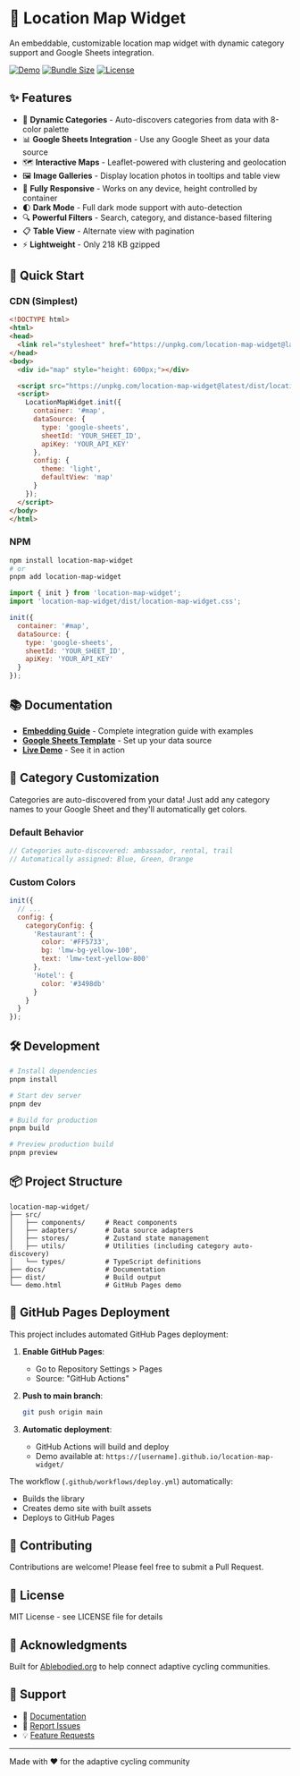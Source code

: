 # 📍 Location Map Widget

An embeddable, customizable location map widget with dynamic category support and Google Sheets integration.

[![Demo](https://img.shields.io/badge/demo-live-brightgreen)](https://ablebodied.github.io/location-map-widget/)
[![Bundle Size](https://img.shields.io/badge/bundle-218KB_gzipped-blue)](./dist)
[![License](https://img.shields.io/badge/license-MIT-blue.svg)](LICENSE)

## ✨ Features

- 🎨 **Dynamic Categories** - Auto-discovers categories from data with 8-color palette
- 📊 **Google Sheets Integration** - Use any Google Sheet as your data source
- 🗺️ **Interactive Maps** - Leaflet-powered with clustering and geolocation
- 🖼️ **Image Galleries** - Display location photos in tooltips and table view
- 📱 **Fully Responsive** - Works on any device, height controlled by container
- 🌓 **Dark Mode** - Full dark mode support with auto-detection
- 🔍 **Powerful Filters** - Search, category, and distance-based filtering
- 📋 **Table View** - Alternate view with pagination
- ⚡ **Lightweight** - Only 218 KB gzipped

## 🚀 Quick Start

### CDN (Simplest)

```html
<!DOCTYPE html>
<html>
<head>
  <link rel="stylesheet" href="https://unpkg.com/location-map-widget@latest/dist/location-map-widget.css">
</head>
<body>
  <div id="map" style="height: 600px;"></div>

  <script src="https://unpkg.com/location-map-widget@latest/dist/location-map-widget.umd.js"></script>
  <script>
    LocationMapWidget.init({
      container: '#map',
      dataSource: {
        type: 'google-sheets',
        sheetId: 'YOUR_SHEET_ID',
        apiKey: 'YOUR_API_KEY'
      },
      config: {
        theme: 'light',
        defaultView: 'map'
      }
    });
  </script>
</body>
</html>
```

### NPM

```bash
npm install location-map-widget
# or
pnpm add location-map-widget
```

```javascript
import { init } from 'location-map-widget';
import 'location-map-widget/dist/location-map-widget.css';

init({
  container: '#map',
  dataSource: {
    type: 'google-sheets',
    sheetId: 'YOUR_SHEET_ID',
    apiKey: 'YOUR_API_KEY'
  }
});
```

## 📚 Documentation

- **[Embedding Guide](./docs/embedding-guide.md)** - Complete integration guide with examples
- **[Google Sheets Template](./docs/google-sheets-template.md)** - Set up your data source
- **[Live Demo](https://ablebodied.github.io/location-map-widget/)** - See it in action

## 🎨 Category Customization

Categories are auto-discovered from your data! Just add any category names to your Google Sheet and they'll automatically get colors.

### Default Behavior
```javascript
// Categories auto-discovered: ambassador, rental, trail
// Automatically assigned: Blue, Green, Orange
```

### Custom Colors
```javascript
init({
  // ...
  config: {
    categoryConfig: {
      'Restaurant': {
        color: '#FF5733',
        bg: 'lmw-bg-yellow-100',
        text: 'lmw-text-yellow-800'
      },
      'Hotel': {
        color: '#3498db'
      }
    }
  }
});
```

## 🛠️ Development

```bash
# Install dependencies
pnpm install

# Start dev server
pnpm dev

# Build for production
pnpm build

# Preview production build
pnpm preview
```

## 📦 Project Structure

```
location-map-widget/
├── src/
│   ├── components/     # React components
│   ├── adapters/       # Data source adapters
│   ├── stores/         # Zustand state management
│   ├── utils/          # Utilities (including category auto-discovery)
│   └── types/          # TypeScript definitions
├── docs/               # Documentation
├── dist/               # Build output
└── demo.html           # GitHub Pages demo
```

## 🚢 GitHub Pages Deployment

This project includes automated GitHub Pages deployment:

1. **Enable GitHub Pages**:
   - Go to Repository Settings > Pages
   - Source: "GitHub Actions"

2. **Push to main branch**:
   ```bash
   git push origin main
   ```

3. **Automatic deployment**:
   - GitHub Actions will build and deploy
   - Demo available at: `https://[username].github.io/location-map-widget/`

The workflow (`.github/workflows/deploy.yml`) automatically:
- Builds the library
- Creates demo site with built assets
- Deploys to GitHub Pages

## 🤝 Contributing

Contributions are welcome! Please feel free to submit a Pull Request.

## 📄 License

MIT License - see LICENSE file for details

## 🙏 Acknowledgments

Built for [Ablebodied.org](https://ablebodied.org) to help connect adaptive cycling communities.

## 💬 Support

- 📖 [Documentation](./docs/)
- 🐛 [Report Issues](https://github.com/ablebodied/location-map-widget/issues)
- 💡 [Feature Requests](https://github.com/ablebodied/location-map-widget/issues)

---

Made with ❤️ for the adaptive cycling community
